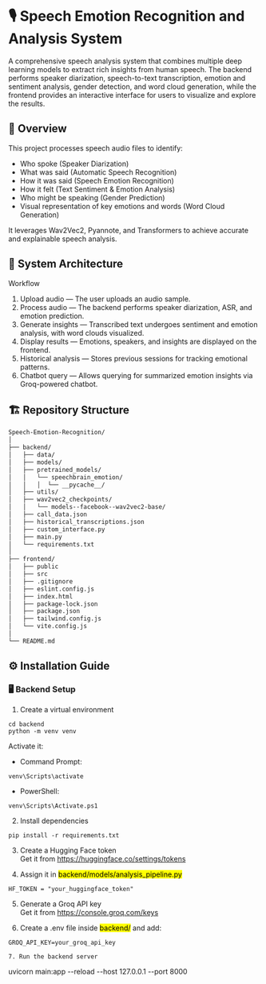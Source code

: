 # 🎙️ Speech Emotion Recognition and Analysis System

A comprehensive speech analysis system that combines multiple deep learning models to extract rich insights from human speech.
The backend performs speaker diarization, speech-to-text transcription, emotion and sentiment analysis, gender detection, and word cloud generation, while the frontend provides an interactive interface for users to visualize and explore the results.

## 🧠 Overview

This project processes speech audio files to identify:
- Who spoke (Speaker Diarization)
- What was said (Automatic Speech Recognition)
- How it was said (Speech Emotion Recognition)
- How it felt (Text Sentiment & Emotion Analysis)
- Who might be speaking (Gender Prediction)
- Visual representation of key emotions and words (Word Cloud Generation)

It leverages Wav2Vec2, Pyannote, and Transformers to achieve accurate and explainable speech analysis.

## 🧩 System Architecture

Workflow
1. Upload audio — The user uploads an audio sample.
2. Process audio — The backend performs speaker diarization, ASR, and emotion prediction.
3. Generate insights — Transcribed text undergoes sentiment and emotion analysis, with word clouds visualized.
4. Display results — Emotions, speakers, and insights are displayed on the frontend.
5. Historical analysis — Stores previous sessions for tracking emotional patterns.
6. Chatbot query — Allows querying for summarized emotion insights via Groq-powered chatbot.

## 🏗️ Repository Structure
``` bash
Speech-Emotion-Recognition/
│
├── backend/
│   ├── data/
│   ├── models/
│   ├── pretrained_models/
│   │   └── speechbrain_emotion/
│   │   │  └── __pycache__/
│   ├── utils/
│   ├── wav2vec2_checkpoints/
│   │   └── models--facebook--wav2vec2-base/
│   ├── call_data.json
│   ├── historical_transcriptions.json
│   ├── custom_interface.py
│   ├── main.py
│   └── requirements.txt
│
├── frontend/
│   ├── public
│   ├── src
│   ├── .gitignore
│   ├── eslint.config.js
│   ├── index.html
│   ├── package-lock.json
│   ├── package.json
│   ├── tailwind.config.js
│   └── vite.config.js
│
└── README.md
```
## ⚙️ Installation Guide
### 🖥️ Backend Setup

1. Create a virtual environment
```
cd backend
python -m venv venv
```
Activate it:

- Command Prompt:
```
venv\Scripts\activate
```
- PowerShell:
```
venv\Scripts\Activate.ps1
```
2. Install dependencies
```
pip install -r requirements.txt
```
3. Create a Hugging Face token\
Get it from https://huggingface.co/settings/tokens

5. Assign it in <mark>backend/models/analysis_pipeline.py</mark>
```
HF_TOKEN = "your_huggingface_token"
```

5. Generate a Groq API key\
Get it from https://console.groq.com/keys

6. Create a <amrk>.env</mark> file inside <mark>backend/</mark> and add:
```
GROQ_API_KEY=your_groq_api_key

7. Run the backend server
```
uvicorn main:app --reload --host 127.0.0.1 --port 8000
```

